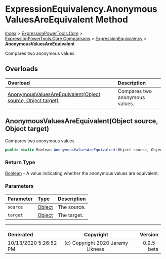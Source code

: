 ﻿# ExpressionEquivalency.AnonymousValuesAreEquivalent Method

[Index](../index.md) > [ExpressionPowerTools.Core](ExpressionPowerTools.Core.a.md) > [ExpressionPowerTools.Core.Comparisons](ExpressionPowerTools.Core.Comparisons.n.md) > [ExpressionEquivalency](ExpressionPowerTools.Core.Comparisons.ExpressionEquivalency.cs.md) > **AnonymousValuesAreEquivalent**

Compares two anonymous values.

## Overloads

| Overload | Description |
| :-- | :-- |
| [AnonymousValuesAreEquivalent(Object source, Object target)](#anonymousvaluesareequivalentobject-source-object-target) | Compares two anonymous values. |
## AnonymousValuesAreEquivalent(Object source, Object target)

Compares two anonymous values.

```csharp
public static Boolean AnonymousValuesAreEquivalent(Object source, Object target)
```

### Return Type

 [Boolean](https://docs.microsoft.com/dotnet/api/system.boolean)  - A value indicating whether the anonymous values are equivalent.

### Parameters

| Parameter | Type | Description |
| :-- | :-- | :-- |
| `source` | [Object](https://docs.microsoft.com/dotnet/api/system.object) | The source. |
| `target` | [Object](https://docs.microsoft.com/dotnet/api/system.object) | The target. |



---

| Generated | Copyright | Version |
| :-- | :-: | --: |
| 10/13/2020 5:26:52 PM | (c) Copyright 2020 Jeremy Likness. | 0.9.5-beta |
